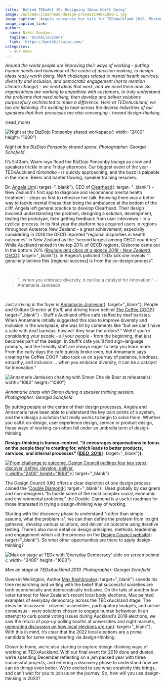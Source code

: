 ```yaml
---
title: 'Behind TEDxAkl 19: Designing Ideas Worth Doing'
image: /uploads/clearhead-design-process1440x1080-1.jpg
image_caption: 'Angela rehearses her talk for TEDxAuckland 2019. Photographer: Adam Browne.'
image_caption_link:
author:
  name: Nikki Goodson
  tagline: '@nikkilouisenz'
  link: 'https://bynikkilouise.com/'
categories:
  - our-news
---
```


*Around the world people are improving their ways of working - putting human needs and behaviour at the centre of decision-making, to design ideas really worth doing. With challenges related to mental health services, diversity and inclusion, and democratic engagement (not to mention climate change) - we need ideas that work, and we need them now. So organisations are working to empathise with customers, to truly understand the problems that need solving, then develop and deliver solutions purposefully architected to make a difference. Here at TEDxAuckland, we too are listening. It's exciting to hear across the diverse industries of our speakers that their processes are also converging - toward design-thinking.*

(read\_more)

![Night at the BizDojo Ponsonby shared workspace](/uploads/bizdojo-ponsonby2400x1600-1.jpg "Night at the BizDojo Ponsonby shared workspace"){: width="2400" height="1600"}

*Night at the BizDojo Ponsonby shared space. Photographer: Georgia Schofield.&nbsp;*

It’s 5:43pm. Warm rays flood the BizDojo Ponsonby lounge as crew and speakers trickle in one Friday afternoon. Our biggest event of the year - TEDxAuckland *tūmanako* - is quickly approaching, and the buzz is palpable in the room. Beers and banter flowing, speaker training resumes.

Dr. [Angela Lim](/people/angela-lim/){: target="_blank"}, CEO of [Clearhead](https://www.clearhead.org.nz/){: target="_blank"} - New Zealand's first app to diagnose and recommend mental health treatment - steps us first to rehearse her talk. Knowing there was a better way to tackle mental illness than being the ambulance at the bottom of the cliff, Angela left general practice to develop Clearhead. Their design involved understanding the problem, designing a solution, development, testing the prototype, then getting feedback from user interviews - in a cyclical process. In its first year the platform has acquired users in regions throughout Aotearoa New Zealand - a great achievement, especially considering in 2018 the OECD reported “regional disparities in health outcomes” in New Zealand as the “second largest among OECD countries". While Auckland ranked in the top 20% of OECD regions, Gisborne came out in the bottom 20% ([*Regions and cities at a glance 2018 - New Zealand*, OECD](http://www.oecd.org/regional){: target="_blank"}). In Angela’s polished TEDx talk she reveals “I genuinely believe this \[regional success\] is from the co-design process”.&nbsp;

&nbsp;

> "…when you embrace diversity, it can be a catalyst for innovation." - Annamarie Jamieson

&nbsp;

Just arriving in the foyer is [Annamarie Jamieson](/people/annamarie-jamieson/){: target="_blank"}, People and Culture Director at Stuff, and driving force behind [The Coffee COOP](https://www.stuff.co.nz/business/92487877/supporting-deaf-people-at-work-beyond-sign-language-week){: target="_blank"} - Stuff's Auckland office cafe staffed by deaf baristas. When Annamarie initially suggested this idea to improve diversity and inclusion in the workplace, she was hit by comments like "but we can't have a cafe with deaf baristas, how will they hear the orders?." Well if you're considering your people - all your people - from the beginning, that just becomes part of the design. In Stuff’s cafe you’ll find sign-language prompts, and the friendly staff are always eager to help you learn more. From the early days the cafe quickly broke even, but Annamarie says creating the Coffee COOP "also took us on a journey of patience, kindness, empathy, and inclusion … when you embrace diversity, it can be a catalyst for innovation."&nbsp;

![Annamarie Jamieson chatting with Simon Che de Boer at rehearsals](/uploads/annamarie-simon1080x1080.jpg "Annamarie Jamieson chatting with Simon Che de Boer at rehearsals"){: width="1080" height="1080"}

*Annamarie chats with Simon during a speaker training session. Photographer: Georgia Schofield.&nbsp;*

By putting people at the centre of their design processes, Angela and Annamarie have been able to understand the key pain points of a system, and then design a solution that really works to begin to solve them. Whether you call it co-design, user experience design, service or product design, these ways of working can often fall under an umbrella term of design-thinking.&nbsp;

**Design-thinking is human-centred. "It encourages organisations to focus on the people they're creating for, which leads to better products, services, and internal processes" (**[**IDEO, 2019**](https://www.ideou.com/blogs/inspiration/what-is-design-thinking){: target="_blank"}**).&nbsp;**

[![From challenge to outcome, Design Council outlines four key steps; discover, define, develop, deliver.](/uploads/double-diamond-model-design-council-2019.jpg "Double Diamond Model 2019"){: width="2400" height="1698"}](https://www.designcouncil.org.uk/news-opinion/what-framework-innovation-design-councils-evolved-double-diamond){: target="_blank"}

The Design Council (UK) offers a clear depiction of one design process coined the '[Double Diamond](https://www.designcouncil.org.uk/news-opinion/what-framework-innovation-design-councils-evolved-double-diamond){: target="_blank"}'. Used globally by designers and non-designers “to tackle some of the most complex social, economic and environmental problems," the Double-Diamond is a useful roadmap for those interested in trying a design-thinking way of working.

Starting with the discovery phase to understand "rather than simply assume, what the problem is", we can then define the problem from insight gathered, develop various solutions, and deliver an outcome using iterative testing. There’s also more detail on design principles, methods, leadership and engagement which aid the process on the [Design Council website](https://www.designcouncil.org.uk/news-opinion/what-framework-innovation-design-councils-evolved-double-diamond){: target="_blank"}. So what other opportunities are there to apply design-thinking?

![Max on stage at TEDx with 'Everyday Democracy' slide on screen behind](/uploads/max2400x1600.jpg){: width="2400" height="1600"}

*Max on stage at TEDxAuckland 2019. Photographer: Georgia Schofield.&nbsp;*

Down in Wellington, Author [Max Rashbrooke](/people/max-rashbrooke/){: target="_blank"} spends his time researching and writing with the belief that successful societies are both economically and democratically inclusive. On the tails of another low voter turnout for New Zealand’s recent local body elections, Max painted examples of everyday democracy across the TEDxAuckland stage. The ideas he discussed - citizens’ assemblies, participatory budgets, and online consensus - were solutions chosen to engage human behaviour. In an attempt to curb postal voting issues during Auckland's 2019 elections, we saw the return of pop-up polling booths at universities and night markets, [generating discussion on how local elections are run](https://www.rnz.co.nz/news/national/400745/auckland-council-makes-last-ditch-appeal-to-voters){: target="_blank"}. With this in mind, it’s clear that the 2022 local elections are a prime candidate for some reengineering via design-thinking.

Closer to home, we’re also starting to explore design-thinking ways of working at TEDxAuckland. With our final event for 2019 done and dusted, we’re spending December reflecting on a jam packed year with three successful projects, and entering a discovery phase to understand how we can do things even better. We’re excited to see what creativity this brings, and can’t wait for you to join us on the journey. So, how will you use design-thinking in 2020?